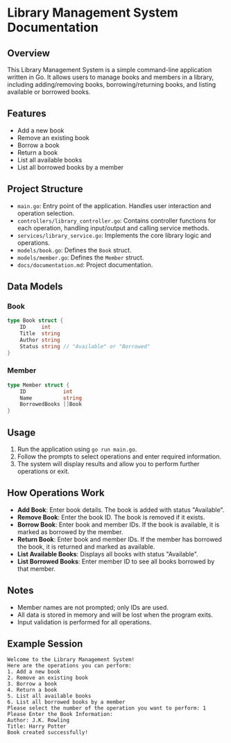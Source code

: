 # Library Management System Documentation

## Overview

This Library Management System is a simple command-line application written in Go. It allows users to manage books and members in a library, including adding/removing books, borrowing/returning books, and listing available or borrowed books.

## Features

- Add a new book
- Remove an existing book
- Borrow a book
- Return a book
- List all available books
- List all borrowed books by a member

## Project Structure

- `main.go`: Entry point of the application. Handles user interaction and operation selection.
- `controllers/library_controller.go`: Contains controller functions for each operation, handling input/output and calling service methods.
- `services/library_service.go`: Implements the core library logic and operations.
- `models/book.go`: Defines the `Book` struct.
- `models/member.go`: Defines the `Member` struct.
- `docs/documentation.md`: Project documentation.

## Data Models

### Book

```go
type Book struct {
	ID     int
	Title  string
	Author string
	Status string // "Available" or "Borrowed"
}
```

### Member

```go
type Member struct {
	ID            int
	Name          string
	BorrowedBooks []Book
}
```

## Usage

1. Run the application using `go run main.go`.
2. Follow the prompts to select operations and enter required information.
3. The system will display results and allow you to perform further operations or exit.

## How Operations Work

- **Add Book**: Enter book details. The book is added with status "Available".
- **Remove Book**: Enter the book ID. The book is removed if it exists.
- **Borrow Book**: Enter book and member IDs. If the book is available, it is marked as borrowed by the member.
- **Return Book**: Enter book and member IDs. If the member has borrowed the book, it is returned and marked as available.
- **List Available Books**: Displays all books with status "Available".
- **List Borrowed Books**: Enter member ID to see all books borrowed by that member.

## Notes

- Member names are not prompted; only IDs are used.
- All data is stored in memory and will be lost when the program exits.
- Input validation is performed for all operations.

## Example Session

```
Welcome to the Library Management System!
Here are the operations you can perform:
1. Add a new book
2. Remove an existing book
3. Borrow a book
4. Return a book
5. List all available books
6. List all borrowed books by a member
Please select the number of the operation you want to perform: 1
Please Enter the Book Information:
Author: J.K. Rowling
Title: Harry Potter
Book created successfully!
```


